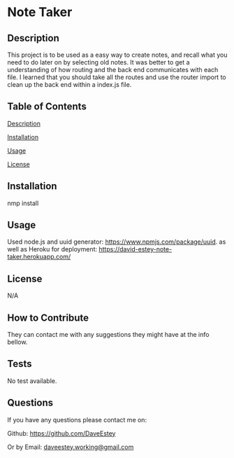 # Note Taker

## Description
  
This project is to be used as a easy way to create notes, and recall what you need to do later on by selecting old notes. It was better to get a understanding of how routing and the back end communicates with each file. I learned that you should take all the routes and use the router import to clean up the back end within a index.js file.
  
## Table of Contents
  
[Description](https://github.com/DaveEstey/Note-taker#description) 

[Installation](https://github.com/DaveEstey/Note-taker#installation) 

[Usage](https://github.com/DaveEstey/Note-taker#usage) 

[License](https://github.com/DaveEstey/Note-taker#license) 

## Installation
  
nmp install
  
## Usage
 
Used node.js and uuid generator: https://www.npmjs.com/package/uuid.
as well as Heroku for deployment: https://david-estey-note-taker.herokuapp.com/

## License
  
N/A

## How to Contribute
  
They can contact me with any suggestions they might have at the info bellow.

## Tests
  
No test available.

## Questions
  
If you have any questions please contact me on: 

Github: https://github.com/DaveEstey 

Or by Email: daveestey.working@gmail.com




